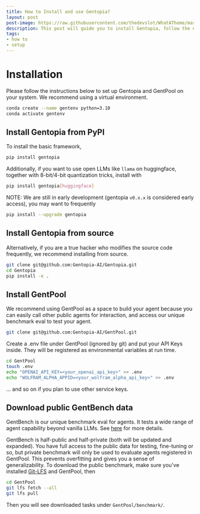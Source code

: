 ```yaml
---
title: How to Install and use Gentopia?
layout: post
post-image: https://raw.githubusercontent.com/thedevslot/WhatATheme/master/assets/images/How%20to%20install%20and%20use%20WhatATheme.png?token=AHMQUEPHRKQFL5FS624RDJ26Z64HK
description: This post will guide you to install Gentopia, follow the easy steps to set it up.
tags:
- how to
- setup
---
```


# Installation
Please follow the instructions below to set up Gentopia and GentPool on your system.
We recommend using a virtual environment.
```bash
conda create --name gentenv python=3.10
conda activate gentenv
```

## Install Gentopia from PyPI
To install the basic framework, 
```bash
pip install gentopia
```
Additionally, if you want to use open LLMs like `llama` on huggingface, together with 8-bit/4-bit quantization tricks, install with 
```bash
pip install gentopia[huggingface]
```
NOTE:  We are still in early development (gentopia `v0.x.x` is considered early access), you may want to frequently 
```bash
pip install --upgrade gentopia
```

## Install Gentopia from source
Alternatively, if you are a true hacker who modifies the source code frequently, we recommend installing from source.
```bash
git clone git@github.com:Gentopia-AI/Gentopia.git
cd Gentopia
pip install -e .
```

## Install GentPool
We recommend using GentPool as a space to build your agent because you can easily call other public agents for interaction, 
and access our unique benchmark eval to test your agent.
```bash
git clone git@github.com:Gentopia-AI/GentPool.git
```
Create a .env file under GentPool (ignored by git) and put your API Keys inside. They will be registered as environmental variables at run time.
```bash
cd GentPool
touch .env
echo "OPENAI_API_KEY=<your_openai_api_key>" >> .env
echo "WOLFRAM_ALPHA_APPID=<your_wolfram_alpha_api_key>" >> .env
```
... and so on if you plan to use other service keys.

## Download public GentBench data

GentBench is our unique benchmark eval for agents. It tests a wide range of agent capability beyond vanilla LLMs.
See [here]() for more details.

GentBench is half-public and half-private (both will be updated and expanded). 
You have full access to the public data for testing, fine-tuning or so, but private benchmark will only be used to evaluate agents registered in GentPool.
This prevents overfitting and gives you a sense of generalizability.
To download the public benchmark, make sure you've installed [Git-LFS](https://git-lfs.com/) and GentPool, then
```bash
cd GentPool
git lfs fetch --all
git lfs pull
```
Then you will see downloaded tasks under `GentPool/benchmark/`.
